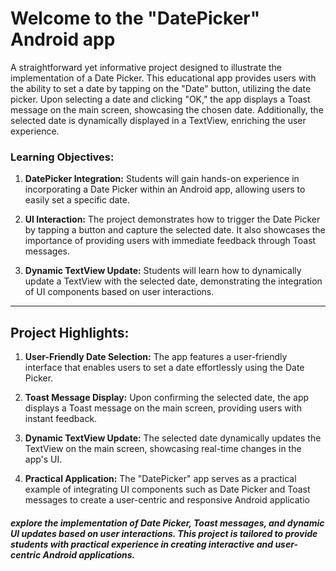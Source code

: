 # Welcome to the "DatePicker" Android app
A straightforward yet informative project designed to illustrate the implementation of a Date Picker. This educational app provides users with the ability to set a date by tapping on the "Date" button, utilizing the date picker. Upon selecting a date and clicking "OK," the app displays a Toast message on the main screen, showcasing the chosen date. Additionally, the selected date is dynamically displayed in a TextView, enriching the user experience.

### Learning Objectives:

1. **DatePicker Integration:** Students will gain hands-on experience in incorporating a Date Picker within an Android app, allowing users to easily set a specific date.

2. **UI Interaction:** The project demonstrates how to trigger the Date Picker by tapping a button and capture the selected date. It also showcases the importance of providing users with immediate feedback through Toast messages.

3. **Dynamic TextView Update:** Students will learn how to dynamically update a TextView with the selected date, demonstrating the integration of UI components based on user interactions.

*** 

## Project Highlights:

1. **User-Friendly Date Selection:** The app features a user-friendly interface that enables users to set a date effortlessly using the Date Picker.

2. **Toast Message Display:** Upon confirming the selected date, the app displays a Toast message on the main screen, providing users with instant feedback.

3. **Dynamic TextView Update:** The selected date dynamically updates the TextView on the main screen, showcasing real-time changes in the app's UI.

4. **Practical Application:** The "DatePicker" app serves as a practical example of integrating UI components such as Date Picker and Toast messages to create a user-centric and responsive Android applicatio

##### explore the implementation of Date Picker, Toast messages, and dynamic UI updates based on user interactions. This project is tailored to provide students with practical experience in creating interactive and user-centric Android applications.